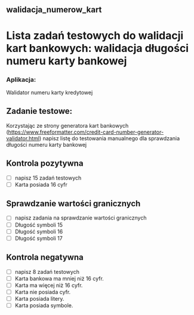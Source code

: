 ## walidacja_numerow_kart
# Lista zadań testowych do walidacji kart bankowych: walidacja długości numeru karty bankowej
### Aplikacja:
Walidator numeru karty kredytowej
## Zadanie testowe:
Korzystając ze strony generatora kart bankowych (https://www.freeformatter.com/credit-card-number-generator-validator.html) 
napisz listę do testowania manualnego dla sprawdzania długości numeru karty bankowej 

##  Kontrola pozytywna
- [ ] napisz 15 zadań testowych
- [ ] Karta posiada 16 cyfr
## Sprawdzanie wartości granicznych
  - [ ] napisz zadania na sprawdzanie wartości granicznych
  - [ ] Długość symboli 15
  - [ ] Długość symboli 16
  - [ ] Długość symboli 17

## Kontrola negatywna
 - [ ] napisz 8 zadań testowych
 - [ ] Karta bankowa ma mniej niż 16 cyfr.
 - [ ] Karta ma więcej niż 16 cyfr.
 - [ ] Karta nie posiada cyfr.
 - [ ] Karta posiada litery.
 - [ ] Karta posiada symbole.
